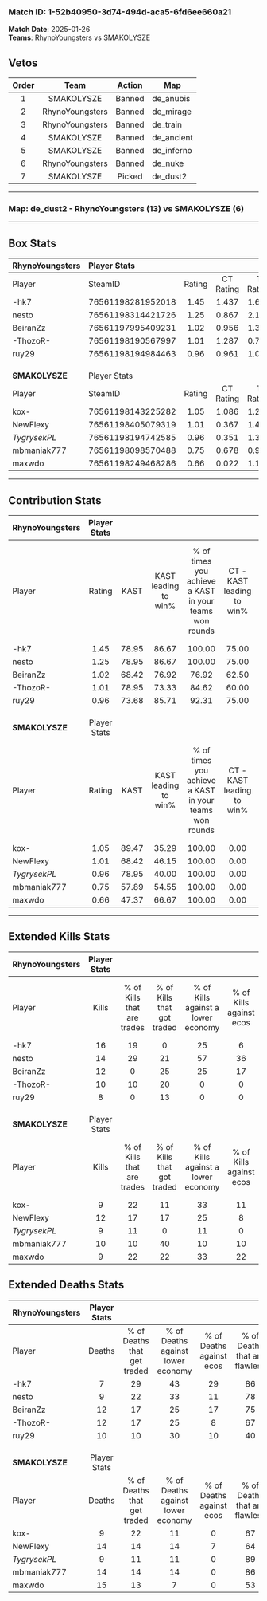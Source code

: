 ### Match ID: 1-52b40950-3d74-494d-aca5-6fd6ee660a21  
**Match Date**: 2025-01-26  
**Teams**: RhynoYoungsters vs SMAKOLYSZE  

## Vetos  

| Order | Team | Action | Map |
| :---: | :--: | :----: | --- |
| 1 | SMAKOLYSZE | Banned | de_anubis |
| 2 | RhynoYoungsters | Banned | de_mirage |
| 3 | RhynoYoungsters | Banned | de_train |
| 4 | SMAKOLYSZE | Banned | de_ancient |
| 5 | SMAKOLYSZE | Banned | de_inferno |
| 6 | RhynoYoungsters | Banned | de_nuke |
| 7 | SMAKOLYSZE | Picked | de_dust2 |

---  

### **Map**: de_dust2 - RhynoYoungsters (13) vs SMAKOLYSZE (6)  
---  

## Box Stats  

| **RhynoYoungsters** | Player Stats      |        |           |          |       |      |       |         |        |      |     |
| :- | :- | :-: | :-: | :-: | :-: | :-: | :-: | :-: | :-: | :-: | :-: |
| Player              | SteamID           | Rating | CT Rating | T Rating | KAST  | ADR  | Kills | Assists | Deaths | K/D  | HS% |
| -hk7                | 76561198281952018 |  1.45  |   1.437   |  1.603   | 78.95 | 81.8 |  16   |    4    |   7    | 2.29 | 31  |
| nesto               | 76561198314421726 |  1.25  |   0.867   |  2.106   | 78.95 | 66.4 |  14   |    3    |   9    | 1.56 | 57  |
| BeiranZz            | 76561197995409231 |  1.02  |   0.956   |  1.331   | 68.42 | 73.5 |  12   |    3    |   12   | 1.00 | 58  |
| -ThozoR-            | 76561198190567997 |  1.01  |   1.287   |  0.721   | 78.95 | 71.4 |  10   |    4    |   12   | 0.83 | 60  |
| ruy29               | 76561198194984463 |  0.96  |   0.961   |  1.031   | 73.68 | 67.2 |   8   |   11    |   10   | 0.80 | 75  |
|                     |                   |        |           |          |       |      |       |         |        |      |     |
|                     |                   |        |           |          |       |      |       |         |        |      |     |
|                     |                   |        |           |          |       |      |       |         |        |      |     |
| **SMAKOLYSZE**      | Player Stats      |        |           |          |       |      |       |         |        |      |     |
| Player              | SteamID           | Rating | CT Rating | T Rating | KAST  | ADR  | Kills | Assists | Deaths | K/D  | HS% |
| kox-                | 76561198143225282 |  1.05  |   1.086   |  1.288   | 89.47 | 52.9 |   9   |    2    |   9    | 1.00 | 44  |
| NewFlexy            | 76561198405079319 |  1.01  |   0.367   |  1.499   | 68.42 | 82.3 |  12   |    6    |   14   | 0.86 | 66  |
| _TygrysekPL_        | 76561198194742585 |  0.96  |   0.351   |  1.389   | 78.95 | 45.3 |   9   |    4    |   9    | 1.00 | 55  |
| mbmaniak777         | 76561198098570488 |  0.75  |   0.678   |  0.907   | 57.89 | 58.6 |  10   |    3    |   14   | 0.71 | 50  |
| maxwdo              | 76561198249468286 |  0.66  |   0.022   |  1.149   | 47.37 | 73.5 |   9   |    5    |   15   | 0.60 | 22  |
---  

## Contribution Stats  

| **RhynoYoungsters** | Player Stats |       |                      |                                                        |                           |                                                             |                          |                                                            |
| :- | :-: | :-: | :-: | :-: | :-: | :-: | :-: | :-: |
| Player              |    Rating    | KAST  | KAST leading to win% | % of times you achieve a KAST in your teams won rounds | CT - KAST leading to win% | CT - % of times you achieve a KAST in your teams won rounds | T - KAST leading to win% | T - % of times you achieve a KAST in your teams won rounds |
| -hk7                |     1.45     | 78.95 |        86.67         |                         100.00                         |           75.00           |                           100.00                            |          100.00          |                           100.00                           |
| nesto               |     1.25     | 78.95 |        86.67         |                         100.00                         |           75.00           |                           100.00                            |          100.00          |                           100.00                           |
| BeiranZz            |     1.02     | 68.42 |        76.92         |                         76.92                          |           62.50           |                            83.33                            |          100.00          |                           71.43                            |
| -ThozoR-            |     1.01     | 78.95 |        73.33         |                         84.62                          |           60.00           |                           100.00                            |          100.00          |                           71.43                            |
| ruy29               |     0.96     | 73.68 |        85.71         |                         92.31                          |           75.00           |                           100.00                            |          100.00          |                           85.71                            |
|                     |              |       |                      |                                                        |                           |                                                             |                          |                                                            |
|                     |              |       |                      |                                                        |                           |                                                             |                          |                                                            |
|                     |              |       |                      |                                                        |                           |                                                             |                          |                                                            |
| **SMAKOLYSZE**      | Player Stats |       |                      |                                                        |                           |                                                             |                          |                                                            |
| Player              |    Rating    | KAST  | KAST leading to win% | % of times you achieve a KAST in your teams won rounds | CT - KAST leading to win% | CT - % of times you achieve a KAST in your teams won rounds | T - KAST leading to win% | T - % of times you achieve a KAST in your teams won rounds |
| kox-                |     1.05     | 89.47 |        35.29         |                         100.00                         |           0.00            |                            0.00                             |          54.55           |                           100.00                           |
| NewFlexy            |     1.01     | 68.42 |        46.15         |                         100.00                         |           0.00            |                            0.00                             |          60.00           |                           100.00                           |
| _TygrysekPL_        |     0.96     | 78.95 |        40.00         |                         100.00                         |           0.00            |                            0.00                             |          54.55           |                           100.00                           |
| mbmaniak777         |     0.75     | 57.89 |        54.55         |                         100.00                         |           0.00            |                            0.00                             |          85.71           |                           100.00                           |
| maxwdo              |     0.66     | 47.37 |        66.67         |                         100.00                         |           0.00            |                            0.00                             |          75.00           |                           100.00                           |
---  

## Extended Kills Stats  

| **RhynoYoungsters** | Player Stats |                            |                            |                                    |                         |                              |                                 |                                       |                    |           |
| :- | :-: | :-: | :-: | :-: | :-: | :-: | :-: | :-: | :-: | :-: |
| Player              |    Kills     | % of Kills that are trades | % of Kills that got traded | % of Kills against a lower economy | % of Kills against ecos | % of Kills that are flawless | % of Kills that are close duels | % of Kills that are assisted by flash | Pistol Round Kills | AWP Kills |
| -hk7                |      16      |             19             |             0              |                 25                 |            6            |              88              |                0                |                  19                   |         11         |     1     |
| nesto               |      14      |             29             |             21             |                 57                 |           36            |              79              |                0                |                  14                   |         0          |     2     |
| BeiranZz            |      12      |             0              |             25             |                 25                 |           17            |              58              |                8                |                   0                   |         0          |     1     |
| -ThozoR-            |      10      |             10             |             20             |                 0                  |            0            |              50              |                0                |                   0                   |         0          |     0     |
| ruy29               |      8       |             0              |             13             |                 0                  |            0            |              63              |                0                |                  13                   |         0          |     1     |
|                     |              |                            |                            |                                    |                         |                              |                                 |                                       |                    |           |
|                     |              |                            |                            |                                    |                         |                              |                                 |                                       |                    |           |
|                     |              |                            |                            |                                    |                         |                              |                                 |                                       |                    |           |
| **SMAKOLYSZE**      | Player Stats |                            |                            |                                    |                         |                              |                                 |                                       |                    |           |
| Player              |    Kills     | % of Kills that are trades | % of Kills that got traded | % of Kills against a lower economy | % of Kills against ecos | % of Kills that are flawless | % of Kills that are close duels | % of Kills that are assisted by flash | Pistol Round Kills | AWP Kills |
| kox-                |      9       |             22             |             11             |                 33                 |           11            |              89              |                0                |                   0                   |         3          |     0     |
| NewFlexy            |      12      |             17             |             17             |                 25                 |            8            |              67              |                8                |                   0                   |         0          |     2     |
| _TygrysekPL_        |      9       |             11             |             0              |                 11                 |            0            |              67              |                0                |                  11                   |         0          |     1     |
| mbmaniak777         |      10      |             10             |             40             |                 10                 |           10            |              70              |                0                |                  10                   |         0          |     1     |
| maxwdo              |      9       |             22             |             22             |                 33                 |           22            |              56              |               11                |                   0                   |         0          |     1     |
## Extended Deaths Stats  

| **RhynoYoungsters** | Player Stats |                             |                                   |                          |                               |                            |                           |               |
| :- | :-: | :-: | :-: | :-: | :-: | :-: | :-: | :-: |
| Player              |    Deaths    | % of Deaths that get traded | % of Deaths against lower economy | % of Deaths against ecos | % of Deaths that are flawless | % of Deaths that are close | % of Deaths while blinded | Deaths to AWP |
| -hk7                |      7       |             29              |                43                 |            29            |              86               |             14             |             0             |       0       |
| nesto               |      9       |             22              |                33                 |            11            |              78               |             0              |            11             |       0       |
| BeiranZz            |      12      |             17              |                25                 |            17            |              75               |             0              |             0             |       2       |
| -ThozoR-            |      12      |             17              |                25                 |            8             |              67               |             8              |             8             |       0       |
| ruy29               |      10      |             10              |                30                 |            10            |              40               |             0              |             0             |       1       |
|                     |              |                             |                                   |                          |                               |                            |                           |               |
|                     |              |                             |                                   |                          |                               |                            |                           |               |
|                     |              |                             |                                   |                          |                               |                            |                           |               |
| **SMAKOLYSZE**      | Player Stats |                             |                                   |                          |                               |                            |                           |               |
| Player              |    Deaths    | % of Deaths that get traded | % of Deaths against lower economy | % of Deaths against ecos | % of Deaths that are flawless | % of Deaths that are close | % of Deaths while blinded | Deaths to AWP |
| kox-                |      9       |             22              |                11                 |            0             |              67               |             0              |            11             |       2       |
| NewFlexy            |      14      |             14              |                14                 |            7             |              64               |             0              |             7             |       2       |
| _TygrysekPL_        |      9       |             11              |                11                 |            0             |              89               |             0              |            11             |       2       |
| mbmaniak777         |      14      |             14              |                14                 |            0             |              86               |             0              |            14             |       3       |
| maxwdo              |      15      |             13              |                 7                 |            0             |              53               |             7              |             7             |       2       |
